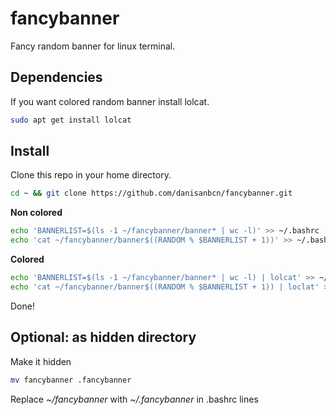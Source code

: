 # fancybanner
Fancy random banner for linux terminal.

## Dependencies

If you want colored random banner install lolcat.

```bash
sudo apt get install lolcat
```

## Install

Clone this repo in your home directory. 
```bash
cd ~ && git clone https://github.com/danisanbcn/fancybanner.git
```

**Non colored**

```bash
echo 'BANNERLIST=$(ls -1 ~/fancybanner/banner* | wc -l)' >> ~/.bashrc
echo 'cat ~/fancybanner/banner$((RANDOM % $BANNERLIST + 1))' >> ~/.bashrc
```

**Colored**

```bash
echo 'BANNERLIST=$(ls -1 ~/fancybanner/banner* | wc -l) | lolcat' >> ~/.bashrc
echo 'cat ~/fancybanner/banner$((RANDOM % $BANNERLIST + 1)) | loclat' >> ~/.bashrc
```

Done!

## Optional: as hidden directory

Make it hidden
```bash
mv fancybanner .fancybanner
```
Replace *~/fancybanner* with *~/.fancybanner* in .bashrc lines
